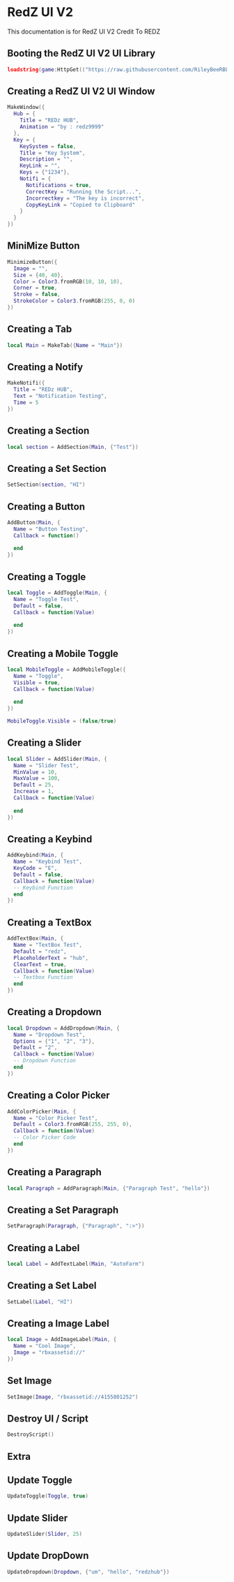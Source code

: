 # RedZ UI V2
This documentation is for RedZ UI V2 Credit To REDZ

## Booting the RedZ UI V2 UI Library
```lua
loadstring(game:HttpGet(("https://raw.githubusercontent.com/RileyBeeRBLX4/Kitsune-Hub/main/Library.lua")))()
```




## Creating a RedZ UI V2 UI Window
```lua
MakeWindow({
  Hub = {
    Title = "REDz HUB",
    Animation = "by : redz9999"
  },
  Key = {
    KeySystem = false,
    Title = "Key System",
    Description = "",
    KeyLink = "",
    Keys = {"1234"},
    Notifi = {
      Notifications = true,
      CorrectKey = "Running the Script...",
      Incorrectkey = "The key is incorrect",
      CopyKeyLink = "Copied to Clipboard"
    }
  }
})
```

## MiniMize Button
```lua
MinimizeButton({
  Image = "",
  Size = {40, 40},
  Color = Color3.fromRGB(10, 10, 10),
  Corner = true,
  Stroke = false,
  StrokeColor = Color3.fromRGB(255, 0, 0)
})
```

## Creating a Tab
```lua
local Main = MakeTab({Name = "Main"})
```

## Creating a Notify
```lua
MakeNotifi({
  Title = "REDz HUB",
  Text = "Notification Testing",
  Time = 5
})
```

## Creating a Section
```lua
local section = AddSection(Main, {"Test"})
```

## Creating a Set Section
```lua
SetSection(section, "HI")
```

## Creating a Button
```lua
AddButton(Main, {
  Name = "Button Testing",
  Callback = function()
    
  end
})
```

## Creating a Toggle
```lua
local Toggle = AddToggle(Main, {
  Name = "Toggle Test",
  Default = false,
  Callback = function(Value)
    
  end
})
```

## Creating a Mobile Toggle
```lua
local MobileToggle = AddMobileToggle({
  Name = "Toggle",
  Visible = true,
  Callback = function(Value)
    
  end
})

MobileToggle.Visible = (false/true)
```

## Creating a Slider
```lua
local Slider = AddSlider(Main, {
  Name = "Slider Test",
  MinValue = 10,
  MaxValue = 100,
  Default = 25,
  Increase = 1,
  Callback = function(Value)
    
  end
})
```

## Creating a Keybind
```lua
AddKeybind(Main, {
  Name = "Keybind Test",
  KeyCode = "E",
  Default = false,
  Callback = function(Value)
  -- Keybind Function
  end
})
```

## Creating a TextBox
```lua
AddTextBox(Main, {
  Name = "TextBox Test",
  Default = "redz",
  PlaceholderText = "hub",
  ClearText = true,
  Callback = function(Value)
  -- Textbox Function
  end
})
```

## Creating a Dropdown
```lua
local Dropdown = AddDropdown(Main, {
  Name = "Dropdown Test",
  Options = {"1", "2", "3"},
  Default = "2",
  Callback = function(Value)
  -- Dropdown Function
  end
})
```

## Creating a Color Picker
```lua
AddColorPicker(Main, {
  Name = "Color Picker Test",
  Default = Color3.fromRGB(255, 255, 0),
  Callback = function(Value)
  -- Color Picker Code
  end
})
```

## Creating a Paragraph
```lua
local Paragraph = AddParagraph(Main, {"Paragraph Test", "hello"})
```
## Creating a Set Paragraph 
```lua
SetParagraph(Paragraph, {"Paragraph", ":>"})
```

## Creating a Label
```lua
local Label = AddTextLabel(Main, "AutoFarm")
```

## Creating a Set Label
```lua
SetLabel(Label, "HI")
```

## Creating a Image Label
```lua
local Image = AddImageLabel(Main, {
  Name = "Cool Image",
  Image = "rbxassetid://"
})
```

## Set Image
```lua
SetImage(Image, "rbxassetid://4155801252")
```

## Destroy UI / Script
```lua
DestroyScript()
```
## Extra

## Update Toggle
```lua
UpdateToggle(Toggle, true)
```

## Update Slider
```lua
UpdateSlider(Slider, 25)
```

## Update DropDown
```lua
UpdateDropdown(Dropdown, {"um", "hello", "redzhub"})
```
